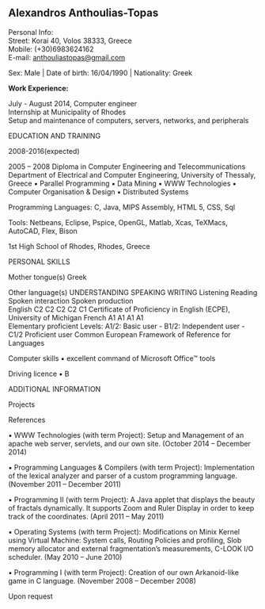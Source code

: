 <h2>Alexandros Anthoulias-Topas</h2>

Personal Info: <br>
Street: Korai 40, Volos 38333, Greece <br>
Mobile: (+30)6983624162 <br>
E-mail: anthouliastopas@gmail.com <br>

Sex: Male | Date of birth: 16/04/1990 | Nationality: Greek 

<b>Work Experience:  </b> <br>

July - August 2014,	Computer engineer<br>
	Internship at Municipality of Rhodes<br>
	Setup and maintenance of computers, servers, networks, and peripherals<br>
	

EDUCATION AND TRAINING	  

2008-2016(expected)











2005 – 2008	Diploma in Computer Engineering and Telecommunications	
	Department of Electrical and Computer Engineering, University of Thessaly, Greece
▪	Parallel Programming
▪	Data Mining
▪	WWW Technologies
▪	Computer Organisation & Design
▪	Distributed Systems

Programming Languages: C, Java, MIPS Assembly, HTML 5, CSS, Sql

Tools: Netbeans, Eclipse, Pspice, OpenGL, Matlab, Xcas, TeXMacs, AutoCAD, Flex, Bison

1st High School of Rhodes, Rhodes, Greece


PERSONAL SKILLS	  

Mother tongue(s)	Greek
	
Other language(s)	UNDERSTANDING 	SPEAKING 	WRITING 
	Listening 	Reading 	Spoken interaction 	Spoken production 	
English	C2	C2	C2	C2	C1
	Certificate of Proficiency in English (ECPE), University of Michigan
French	A1	A1	A1	A1	
	Elementary proficient
	Levels: A1/2: Basic user - B1/2: Independent user - C1/2 Proficient user
Common European Framework of Reference for Languages


Computer skills	▪	excellent command of Microsoft Office™ tools

Driving licence	▪	B

ADDITIONAL INFORMATION	  

Projects





















References

▪	WWW Technologies (with term Project):
Setup and Management of an apache web server, servlets, and our own site.
(October 2014 – December 2014)

▪	Programming Languages & Compilers (with term Project): 
Implementation of the lexical analyzer and parser of a custom programming language.
(November 2011 – December 2011)

▪	Programming II (with term Project): 
A Java applet that displays the beauty of fractals dynamically. It supports Zoom and Ruler Display in order to keep track of the coordinates.
(April 2011 – May 2011)

▪	Operating Systems (with term Project):
Modifications on Minix Kernel using Virtual Machine: System calls, Routing Policies and profiling, Slob memory allocator and external fragmentation’s measurements, C-LOOK I/O scheduler.
(May 2010 – June 2010)

▪	 Programming I (with term Project):
Creation of our own Arkanoid-like game in C language.
(November 2008 – December 2008)


Upon request


